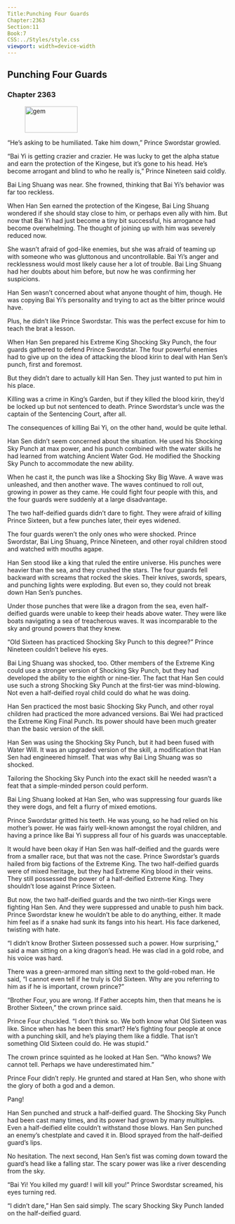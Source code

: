 ```yaml
---
Title:Punching Four Guards 
Chapter:2363 
Section:11 
Book:7 
CSS:../Styles/style.css 
viewport: width=device-width
---
```

  
## Punching Four Guards
### Chapter 2363
  
<figure>
	<img src="../Images/gem.gif" alt="gem" id="gem" width="120" height="60" />
</figure>
  

  
“He’s asking to be humiliated. Take him down,” Prince Swordstar growled.

“Bai Yi is getting crazier and crazier. He was lucky to get the alpha statue and earn the protection of the Kingese, but it’s gone to his head. He’s become arrogant and blind to who he really is,” Prince Nineteen said coldly.

Bai Ling Shuang was near. She frowned, thinking that Bai Yi’s behavior was far too reckless.

When Han Sen earned the protection of the Kingese, Bai Ling Shuang wondered if she should stay close to him, or perhaps even ally with him. But now that Bai Yi had just become a tiny bit successful, his arrogance had become overwhelming. The thought of joining up with him was severely reduced now.

She wasn’t afraid of god-like enemies, but she was afraid of teaming up with someone who was gluttonous and uncontrollable. Bai Yi’s anger and recklessness would most likely cause her a lot of trouble. Bai Ling Shuang had her doubts about him before, but now he was confirming her suspicions.

Han Sen wasn’t concerned about what anyone thought of him, though. He was copying Bai Yi’s personality and trying to act as the bitter prince would have.

Plus, he didn’t like Prince Swordstar. This was the perfect excuse for him to teach the brat a lesson.

When Han Sen prepared his Extreme King Shocking Sky Punch, the four guards gathered to defend Prince Swordstar. The four powerful enemies had to give up on the idea of attacking the blood kirin to deal with Han Sen’s punch, first and foremost.

But they didn’t dare to actually kill Han Sen. They just wanted to put him in his place.

Killing was a crime in King’s Garden, but if they killed the blood kirin, they’d be locked up but not sentenced to death. Prince Swordstar’s uncle was the captain of the Sentencing Court, after all.

The consequences of killing Bai Yi, on the other hand, would be quite lethal.

Han Sen didn’t seem concerned about the situation. He used his Shocking Sky Punch at max power, and his punch combined with the water skills he had learned from watching Ancient Water God. He modified the Shocking Sky Punch to accommodate the new ability.

When he cast it, the punch was like a Shocking Sky Big Wave. A wave was unleashed, and then another wave. The waves continued to roll out, growing in power as they came. He could fight four people with this, and the four guards were suddenly at a large disadvantage.

The two half-deified guards didn’t dare to fight. They were afraid of killing Prince Sixteen, but a few punches later, their eyes widened.

The four guards weren’t the only ones who were shocked. Prince Swordstar, Bai Ling Shuang, Prince Nineteen, and other royal children stood and watched with mouths agape.

Han Sen stood like a king that ruled the entire universe. His punches were heavier than the sea, and they crushed the stars. The four guards fell backward with screams that rocked the skies. Their knives, swords, spears, and punching lights were exploding. But even so, they could not break down Han Sen’s punches.

Under those punches that were like a dragon from the sea, even half-deified guards were unable to keep their heads above water. They were like boats navigating a sea of treacherous waves. It was incomparable to the sky and ground powers that they knew.

“Old Sixteen has practiced Shocking Sky Punch to this degree?” Prince Nineteen couldn’t believe his eyes.

Bai Ling Shuang was shocked, too. Other members of the Extreme King could use a stronger version of Shocking Sky Punch, but they had developed the ability to the eighth or nine-tier. The fact that Han Sen could use such a strong Shocking Sky Punch at the first-tier was mind-blowing. Not even a half-deified royal child could do what he was doing.

Han Sen practiced the most basic Shocking Sky Punch, and other royal children had practiced the more advanced versions. Bai Wei had practiced the Extreme King Final Punch. Its power should have been much greater than the basic version of the skill.

Han Sen was using the Shocking Sky Punch, but it had been fused with Water Will. It was an upgraded version of the skill, a modification that Han Sen had engineered himself. That was why Bai Ling Shuang was so shocked.

Tailoring the Shocking Sky Punch into the exact skill he needed wasn’t a feat that a simple-minded person could perform.

Bai Ling Shuang looked at Han Sen, who was suppressing four guards like they were dogs, and felt a flurry of mixed emotions.

Prince Swordstar gritted his teeth. He was young, so he had relied on his mother’s power. He was fairly well-known amongst the royal children, and having a prince like Bai Yi suppress all four of his guards was unacceptable.

It would have been okay if Han Sen was half-deified and the guards were from a smaller race, but that was not the case. Prince Swordstar’s guards hailed from big factions of the Extreme King. The two half-deified guards were of mixed heritage, but they had Extreme King blood in their veins. They still possessed the power of a half-deified Extreme King. They shouldn’t lose against Prince Sixteen.

But now, the two half-deified guards and the two ninth-tier Kings were fighting Han Sen. And they were suppressed and unable to push him back. Prince Swordstar knew he wouldn’t be able to do anything, either. It made him feel as if a snake had sunk its fangs into his heart. His face darkened, twisting with hate.

“I didn’t know Brother Sixteen possessed such a power. How surprising,” said a man sitting on a king dragon’s head. He was clad in a gold robe, and his voice was hard.

There was a green-armored man sitting next to the gold-robed man. He said, “I cannot even tell if he truly is Old Sixteen. Why are you referring to him as if he is important, crown prince?”

“Brother Four, you are wrong. If Father accepts him, then that means he is Brother Sixteen,” the crown prince said.

Prince Four chuckled. “I don’t think so. We both know what Old Sixteen was like. Since when has he been this smart? He’s fighting four people at once with a punching skill, and he’s playing them like a fiddle. That isn’t something Old Sixteen could do. He was stupid.”

The crown prince squinted as he looked at Han Sen. “Who knows? We cannot tell. Perhaps we have underestimated him.”

Prince Four didn’t reply. He grunted and stared at Han Sen, who shone with the glory of both a god and a demon.

Pang!

Han Sen punched and struck a half-deified guard. The Shocking Sky Punch had been cast many times, and its power had grown by many multiples. Even a half-deified elite couldn’t withstand those blows. Han Sen punched an enemy’s chestplate and caved it in. Blood sprayed from the half-deified guard’s lips.

No hesitation. The next second, Han Sen’s fist was coming down toward the guard’s head like a falling star. The scary power was like a river descending from the sky.

“Bai Yi! You killed my guard! I will kill you!” Prince Swordstar screamed, his eyes turning red.

“I didn’t dare,” Han Sen said simply. The scary Shocking Sky Punch landed on the half-deified guard.